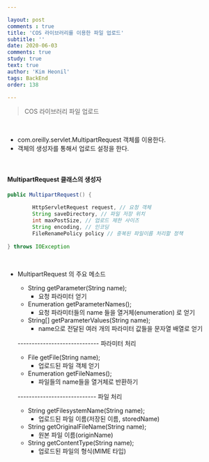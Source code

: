 ```yaml
---

layout: post
comments : true
title: 'COS 라이브러리를 이용한 파일 업로드'
subtitle: ''
date: 2020-06-03
comments: true
study: true
text: true
author: 'Kim Heonil'
tags: BackEnd
order: 138

---
```


> COS 라이브러리 파일 업로드

<br>

- com.oreilly.servlet.MultipartRequest 객체를 이용한다.
- 객체의 생성자를 통해서 업로드 설정을 한다.

<br>

#### MultipartRequest 클래스의 생성자

```java
public MultipartRequest() {
    
        HttpServletRequest request, // 요청 객체
    	String saveDirectory, // 파일 저장 위치
    	int maxPostSize, // 업로드 제한 사이즈
    	String encoding, // 인코딩
    	FileRenamePolicy policy // 중복된 파일이름 처리할 정책
     
} throws IOException
```

<br>

- MultipartRequest 의 주요 메소드

  - String getParameter(String name);
    - 요청 파라미터 얻기
  - Enumeration getParameterNames();
    - 요청 파라미터들의 name 들을 열거체(enumeration) 로 얻기
  - String[] getParameterValues(String name);
    - name으로 전달된 여러 개의 파라미터 값들을 문자열 배열로 얻기

  ----------------------------- 파라미터 처리

  - File getFile(String name);
    - 업로드된 파일 객체 얻기
  - Enumeration getFileNames();
    - 파일들의 name들을 열거체로 반환하기

  ---------------------------- 파일 처리

  - String getFilesystemName(String name);
    - 업로드된 파일 이름(저장된 이름, storedName)
  - String getOriginalFileName(String name);
    - 원본 파일 이름(originName)
  - String getContentType(String name);
    - 업로드된 파일의 형식(MIME 타입)

  

<br><br>